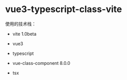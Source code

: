 # vue3-typescript-class-vite

使用的技术栈：

* vite 1.0beta

* vue3

* typescript

* vue-class-component 8.0.0

* tsx